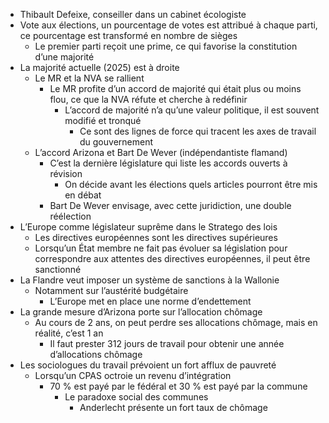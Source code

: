 - Thibault Defeixe, conseiller dans un cabinet écologiste
- Vote aux élections, un pourcentage de votes est attribué à chaque parti, ce pourcentage est transformé en nombre de sièges
	- Le premier parti reçoit une prime, ce qui favorise la constitution d’une majorité
- La majorité actuelle (2025) est à droite
	- Le MR et la NVA se rallient
		- Le MR profite d’un accord de majorité qui était plus ou moins flou, ce que la NVA réfute et cherche à redéfinir
			- L’accord de majorité n’a qu’une valeur politique, il est souvent modifié et tronqué
				- Ce sont des lignes de force qui tracent les axes de travail du gouvernement
	- L’accord Arizona et Bart De Wever (indépendantiste flamand)
		- C’est la dernière législature qui liste les accords ouverts à révision
			- On décide avant les élections quels articles pourront être mis en débat
		- Bart De Wever envisage, avec cette juridiction, une double réélection
- L’Europe comme législateur suprême dans le Stratego des lois
	- Les directives européennes sont les directives supérieures
	- Lorsqu’un État membre ne fait pas évoluer sa législation pour correspondre aux attentes des directives européennes, il peut être sanctionné
- La Flandre veut imposer un système de sanctions à la Wallonie
	- Notamment sur l’austérité budgétaire
		- L’Europe met en place une norme d’endettement
- La grande mesure d’Arizona porte sur l’allocation chômage
	- Au cours de 2 ans, on peut perdre ses allocations chômage, mais en réalité, c’est 1 an
		- Il faut prester 312 jours de travail pour obtenir une année d’allocations chômage
- Les sociologues du travail prévoient un fort afflux de pauvreté
	- Lorsqu’un CPAS octroie un revenu d’intégration
		- 70 % est payé par le fédéral et 30 % est payé par la commune
			- Le paradoxe social des communes
				- Anderlecht présente un fort taux de chômage